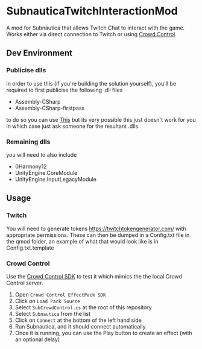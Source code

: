 # SubnauticaTwitchInteractionMod

A mod for Subnautica that allows Twitch Chat to interact with the game. Works either via direct connection to Twitch
or using [Crowd Control](https://crowdcontrol.live/).

## Dev Environment

### Publicise dlls

in order to use this (if you're building the solution yourself), you'll be required to first publicise the following .dll files

- Assembly-CSharp
- Assembly-CSharp-firstpass

to do so you can use [This](https://github.com/MrPurple6411/AssemblyPublicizer) 
but its very possible this just doesn't work for you in which case just ask someone for the resultant .dlls

### Remaining dlls

you will need to also include

- 0Harmony12
- UnityEngine.CoreModule
- UnityEngine.InputLegacyModule

## Usage

### Twitch 

You will need to generate tokens https://twitchtokengenerator.com/
with appropriate permissions. These can then be dumped in a Config.txt file in the qmod folder, an example of what that would look like is in Config.txt.template

### Crowd Control

Use the [Crowd Control SDK](https://forum.warp.world/t/how-to-setup-and-use-the-crowd-control-sdk/5121) to test it which mimics the the local Crowd Control server.

1. Open `Crowd Control EffectPack SDK`
2. Click on `Load Pack Source`
3. Select `SubCrowdControl.cs` at the root of this repository
4. Select `Subnautica` from the list
5. Click on `Connect` at the bottom of the left hand side
6. Run Subnautica, and it should connect automatically
7. Once it is running, you can use the Play button to create an effect (with an optional delay)
